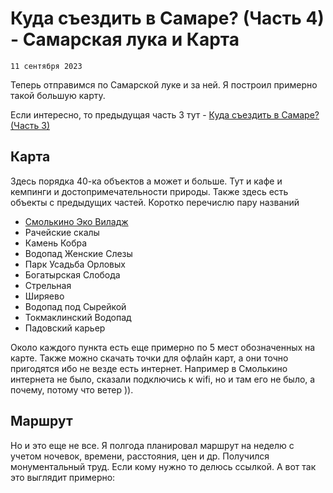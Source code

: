 <!--
{
  "draft": false,
  "tags": ["Путешествие"]
}
-->

# Куда съездить в Самаре? (Часть 4) - Самарская лука и Карта

```blogEnginePageDate
11 сентября 2023
```

Теперь отправимся по Самарской луке и за ней. Я построил примерно такой большую карту.

Если интересно, то предыдущая часть 3 тут - [Куда съездить в Самаре? (Часть 3)](../КудаСъездитьВСамареЧасть3)

## Карта

Здесь порядка 40-ка объектов а может и больше. Тут и кафе и кемпинги и достопримечательности природы. Также здесь есть
объекты с предыдущих частей. Коротко перечислю пару названий

* [Смолькино Эко Виладж](https://campglamp.ru/catalog/glemping-smolkino-eko-villadzh-263)
* Рачейские скалы
* Камень Кобра
* Водопад Женские Слезы
* Парк Усадьба Орловых
* Богатырская Слобода
* Стрельная
* Ширяево
* Водопад под Сырейкой
* Токмаклинский Водопад
* Падовский карьер

Около каждого пункта есть еще примерно по 5 мест обозначенных на карте. Также можно скачать точки для офлайн карт, а они
точно пригодятся ибо не везде есть интернет. Например в Смолькино интернета не было, сказали подключись к wifi, но и там
его не было, а почему, потому что ветер )).

## Маршрут
Но и это еще не все. Я полгода планировал маршрут на неделю с учетом ночевок, времени, расстояния, цен и др. Получился
монументальный труд. Если кому нужно то делюсь ссылкой. А вот так это выглядит примерно:
